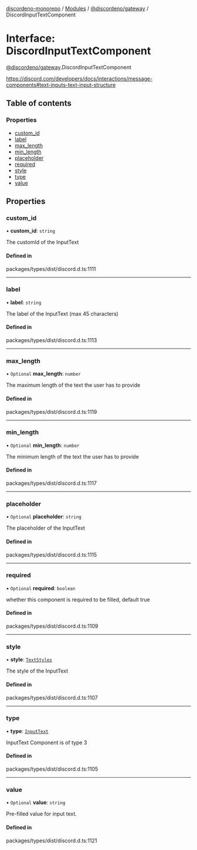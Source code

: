 [discordeno-monorepo](../README.md) / [Modules](../modules.md) / [@discordeno/gateway](../modules/discordeno_gateway.md) / DiscordInputTextComponent

# Interface: DiscordInputTextComponent

[@discordeno/gateway](../modules/discordeno_gateway.md).DiscordInputTextComponent

https://discord.com/developers/docs/interactions/message-components#text-inputs-text-input-structure

## Table of contents

### Properties

- [custom_id](discordeno_gateway.DiscordInputTextComponent.md#custom_id)
- [label](discordeno_gateway.DiscordInputTextComponent.md#label)
- [max_length](discordeno_gateway.DiscordInputTextComponent.md#max_length)
- [min_length](discordeno_gateway.DiscordInputTextComponent.md#min_length)
- [placeholder](discordeno_gateway.DiscordInputTextComponent.md#placeholder)
- [required](discordeno_gateway.DiscordInputTextComponent.md#required)
- [style](discordeno_gateway.DiscordInputTextComponent.md#style)
- [type](discordeno_gateway.DiscordInputTextComponent.md#type)
- [value](discordeno_gateway.DiscordInputTextComponent.md#value)

## Properties

### custom_id

• **custom_id**: `string`

The customId of the InputText

#### Defined in

packages/types/dist/discord.d.ts:1111

---

### label

• **label**: `string`

The label of the InputText (max 45 characters)

#### Defined in

packages/types/dist/discord.d.ts:1113

---

### max_length

• `Optional` **max_length**: `number`

The maximum length of the text the user has to provide

#### Defined in

packages/types/dist/discord.d.ts:1119

---

### min_length

• `Optional` **min_length**: `number`

The minimum length of the text the user has to provide

#### Defined in

packages/types/dist/discord.d.ts:1117

---

### placeholder

• `Optional` **placeholder**: `string`

The placeholder of the InputText

#### Defined in

packages/types/dist/discord.d.ts:1115

---

### required

• `Optional` **required**: `boolean`

whether this component is required to be filled, default true

#### Defined in

packages/types/dist/discord.d.ts:1109

---

### style

• **style**: [`TextStyles`](../enums/discordeno_gateway.TextStyles.md)

The style of the InputText

#### Defined in

packages/types/dist/discord.d.ts:1107

---

### type

• **type**: [`InputText`](../enums/discordeno_gateway.MessageComponentTypes.md#inputtext)

InputText Component is of type 3

#### Defined in

packages/types/dist/discord.d.ts:1105

---

### value

• `Optional` **value**: `string`

Pre-filled value for input text.

#### Defined in

packages/types/dist/discord.d.ts:1121
